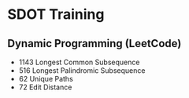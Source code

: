# SDOT  Training
## Dynamic Programming (LeetCode)
- 1143 Longest Common Subsequence
- 516 Longest Palindromic Subsequence
- 62 Unique Paths
- 72 Edit Distance
